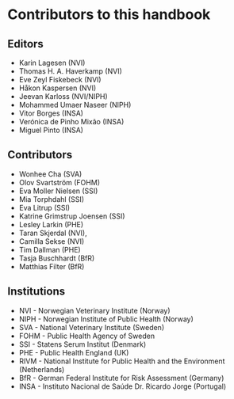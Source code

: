 # Contributors to this handbook

## Editors
- Karin Lagesen (NVI)
- Thomas H. A. Haverkamp (NVI)
- Eve Zeyl Fiskebeck (NVI)
- Håkon Kaspersen (NVI)
- Jeevan Karloss (NVI/NIPH)
- Mohammed Umaer Naseer (NIPH)
- Vitor Borges (INSA) 
- Verónica de Pinho Mixão (INSA)
- Miguel Pinto (INSA)


## Contributors
- Wonhee Cha (SVA)
- Olov Svartström (FOHM)
- Eva Moller Nielsen (SSI)
- Mia Torphdahl (SSI)
- Eva Litrup (SSI)
- Katrine Grimstrup Joensen (SSI)
- Lesley Larkin (PHE)
- Taran Skjerdal (NVI),
- Camilla Sekse (NVI)
- Tim Dallman (PHE)
- Tasja Buschhardt (BfR)
- Matthias Filter (BfR)

## Institutions
* NVI - Norwegian Veterinary Institute (Norway)
* NIPH - Norwegian Institute of Public Health (Norway)
* SVA - National Veterinary Institute (Sweden)
* FOHM - Public Health Agency of Sweden
* SSI - Statens Serum Institut (Denmark)
* PHE - Public Health England (UK)
* RIVM - National Institute for Public Health and the Environment (Netherlands)
* BfR - German Federal Institute for Risk Assessment (Germany)
* INSA - Instituto Nacional de Saúde Dr. Ricardo Jorge (Portugal)
